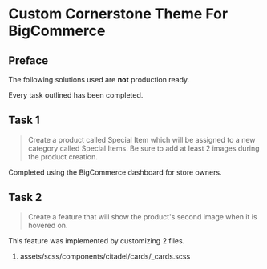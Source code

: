 # Custom Cornerstone Theme For BigCommerce

## Preface

The following solutions used are **not** production ready.

Every task outlined has been completed.


## Task 1
> Create a product called Special Item which will be assigned to a new category called Special Items. Be sure to add at least 2 images during the product creation.

Completed using the BigCommerce dashboard for store owners.

## Task 2
> Create a feature that will show the product's second image when it is hovered on. 

This feature was implemented by customizing 2 files.


1) assets/scss/components/citadel/cards/_cards.scss  